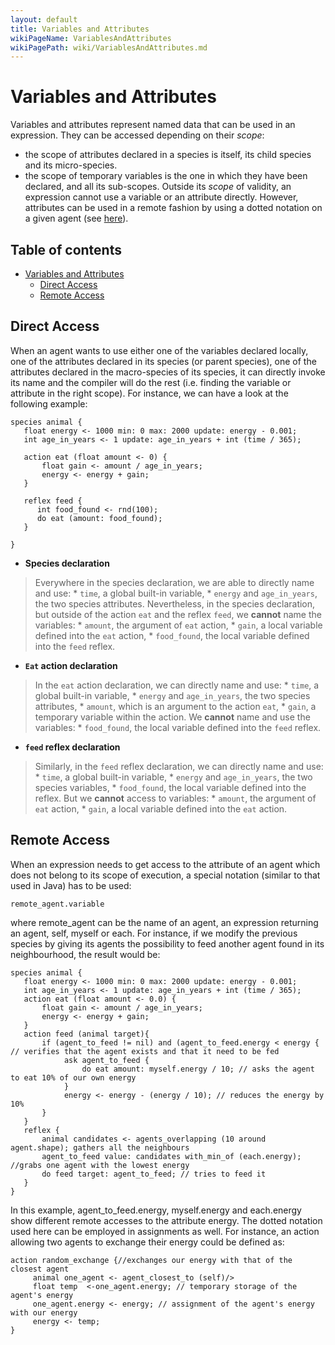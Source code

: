```yaml
---
layout: default
title: Variables and Attributes
wikiPageName: VariablesAndAttributes
wikiPagePath: wiki/VariablesAndAttributes.md
---
```


# Variables and Attributes



Variables and attributes represent named data that can be used in an expression. They can be accessed depending on their _scope_:
  * the scope of attributes declared in a species is itself, its child species and its micro-species.
  * the scope of temporary variables is the one in which they have been declared, and all its sub-scopes.
Outside its _scope_ of validity, an expression cannot use a variable or an attribute directly. However, attributes can be used in a remote fashion by using a dotted notation on a given agent (see [here](#Remote_Access)).


## Table of contents 

* [Variables and Attributes](#variables-and-attributes)
	* [Direct Access](#direct-access)
	* [Remote Access](#remote-access)



## Direct Access
When an agent wants to use either one of the variables declared locally, one of the attributes declared in its species (or parent species), one of the attributes declared in the macro-species of its species, it can directly invoke its name and the compiler will do the rest (i.e. finding the variable or attribute in the right scope).
For instance, we can have a look at the following example:

```
species animal {
   float energy <- 1000 min: 0 max: 2000 update: energy - 0.001;
   int age_in_years <- 1 update: age_in_years + int (time / 365);
   
   action eat (float amount <- 0) {
       float gain <- amount / age_in_years;
       energy <- energy + gain;
   }

   reflex feed {
      int food_found <- rnd(100);
      do eat (amount: food_found); 
   }

}
```

  * **Species declaration**
> Everywhere in the species declaration, we are able to directly name and use:
    * `time`, a global built-in variable,
    * `energy` and `age_in_years`, the two species attributes.
> Nevertheless, in the species declaration, but outside of the action `eat` and the reflex `feed`, we **cannot** name the variables:
    * `amount`, the argument of `eat` action,
    * `gain`, a local variable defined into the `eat` action,
    * `food_found`, the local variable defined into the `feed` reflex.

  * **`Eat` action declaration**
> In the `eat` action declaration, we can directly name and use:
    * `time`, a global built-in variable,
    * `energy` and `age_in_years`, the two species attributes,
    * `amount`, which is an argument to the action `eat`,
    * `gain`, a temporary variable within the action.
> We **cannot** name and use the variables:
    * `food_found`, the local variable defined into the `feed` reflex.

  * **`feed` reflex declaration**
> Similarly, in the `feed` reflex declaration, we can directly name and use:
    * `time`, a global built-in variable,
    * `energy` and `age_in_years`, the two species variables,
    * `food_found`, the local variable defined into the reflex.
> But we **cannot** access to variables:
    * `amount`, the argument of `eat` action,
    * `gain`, a local variable defined into the `eat` action.





## Remote Access
When an expression needs to get access to the attribute of an agent which does not belong to its scope of execution, a special notation (similar to that used in Java) has to be used:

```
remote_agent.variable
```

where remote\_agent can be the name of an agent, an expression returning an agent, self, myself or each. For instance, if we modify the previous species by giving its agents the possibility to feed another agent found in its neighbourhood, the result would be:

```
species animal {
   float energy <- 1000 min: 0 max: 2000 update: energy - 0.001;
   int age_in_years <- 1 update: age_in_years + int (time / 365);
   action eat (float amount <- 0.0) {
       float gain <- amount / age_in_years;
       energy <- energy + gain;
   }
   action feed (animal target){
       if (agent_to_feed != nil) and (agent_to_feed.energy < energy { // verifies that the agent exists and that it need to be fed
            ask agent_to_feed {
                do eat amount: myself.energy / 10; // asks the agent to eat 10% of our own energy
            }
            energy <- energy - (energy / 10); // reduces the energy by 10%
       }
   }
   reflex {
       animal candidates <- agents_overlapping (10 around agent.shape); gathers all the neighbours
       agent_to_feed value: candidates with_min_of (each.energy); //grabs one agent with the lowest energy 
       do feed target: agent_to_feed; // tries to feed it
   }
}
```

In this example, agent\_to\_feed.energy, myself.energy and each.energy show different remote accesses to the attribute energy. The dotted notation used here can be employed in assignments as well. For instance, an action allowing two agents to exchange their energy could be defined as:

```
action random_exchange {//exchanges our energy with that of the closest agent
     animal one_agent <- agent_closest_to (self)/>
     float temp  <-one_agent.energy; // temporary storage of the agent's energy
     one_agent.energy <- energy; // assignment of the agent's energy with our energy
     energy <- temp;
}
```
